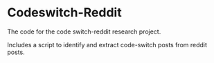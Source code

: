 # Codeswitch-Reddit
The code for the code switch-reddit research project.

Includes a script to identify and extract code-switch posts from reddit posts. 
